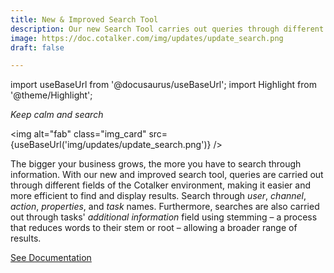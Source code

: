 ```yaml
---
title: New & Improved Search Tool
description: Our new Search Tool carries out queries through different fields of the Cotalker environment, making it easier and more efficient to find and display results.
image: https://doc.cotalker.com/img/updates/update_search.png
draft: false

---
```


import useBaseUrl from '@docusaurus/useBaseUrl'; 
import Highlight from '@theme/Highlight';


<div class="card-demo">
<div class="card">
<div class="card__header">

<span className="hero__subtitle"><em>

Keep calm and search 

</em></span>

</div>
<div class="card__image">

<img alt="fab" class="img_card" src={useBaseUrl('img/updates/update_search.png')} />
<br/>

</div>
<div class="card__body">

The bigger your business grows, the more you have to search through information. With our new and improved search tool, queries are carried out through different fields of the Cotalker environment, making it easier and more efficient to find and display results. Search through _user_, _channel_, _action_, _properties_, and _task_ names. Furthermore, searches are also carried out through tasks' _additional information_ field using stemming – a process that reduces words to their stem or root – allowing a broader range of results.

</div>
<div class="card__footer">

<a class ="button button--secondary button--block" href="/docs/documentation/client/client_search">See Documentation</a>
<br/>

</div>
</div>
</div>

